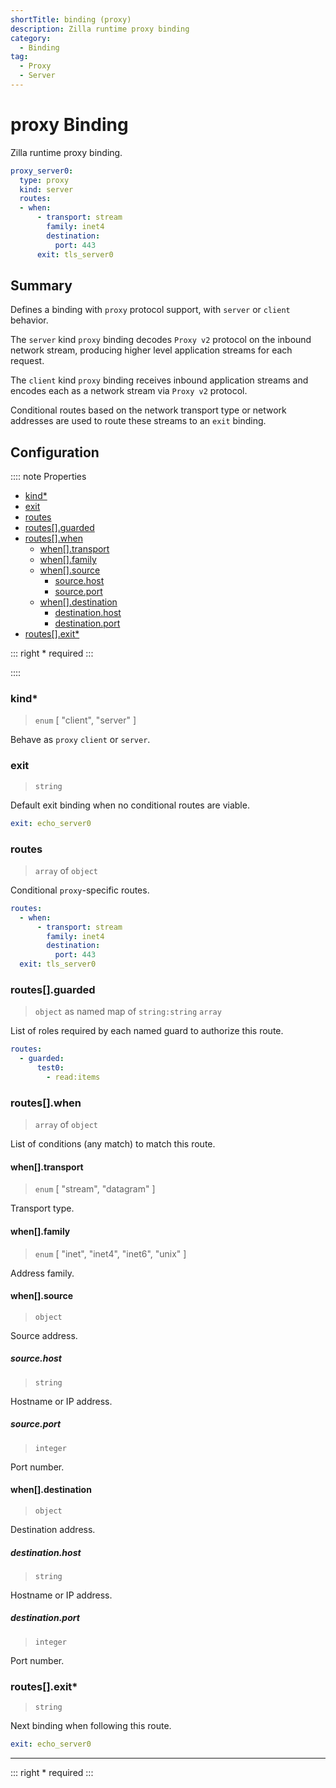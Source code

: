 ```yaml
---
shortTitle: binding (proxy)
description: Zilla runtime proxy binding
category:
  - Binding
tag:
  - Proxy
  - Server
---
```


# proxy Binding

Zilla runtime proxy binding.

```yaml {2}
proxy_server0:
  type: proxy
  kind: server
  routes:
  - when:
      - transport: stream
        family: inet4
        destination:
          port: 443
      exit: tls_server0
```

## Summary

Defines a binding with `proxy` protocol support, with `server` or `client` behavior.

The `server` kind `proxy` binding decodes `Proxy v2` protocol on the inbound network stream, producing higher level application streams for each request.

The `client` kind `proxy` binding receives inbound application streams and encodes each as a network stream via `Proxy v2` protocol.

Conditional routes based on the network transport type or network addresses are used to route these streams to an `exit` binding.

## Configuration

:::: note Properties

- [kind\*](#kind)
- [exit](#exit)
- [routes](#routes)
- [routes\[\].guarded](#routes-guarded)
- [routes\[\].when](#routes-when)
  - [when\[\].transport](#when-transport)
  - [when\[\].family](#when-family)
  - [when\[\].source](#when-source)
    - [source.host](#source-host)
    - [source.port](#source-port)
  - [when\[\].destination](#when-destination)
    - [destination.host](#destination-host)
    - [destination.port](#destination-port)
- [routes\[\].exit\*](#routes-exit)

::: right
\* required
:::

::::

### kind\*

> `enum` [ "client", "server" ]

Behave as `proxy` `client` or `server`.

### exit

> `string`

Default exit binding when no conditional routes are viable.

```yaml
exit: echo_server0
```

### routes

> `array` of `object`

Conditional `proxy`-specific routes.

```yaml
routes:
  - when:
      - transport: stream
        family: inet4
        destination:
          port: 443
  exit: tls_server0
```

### routes[].guarded

> `object` as named map of `string:string` `array`

List of roles required by each named guard to authorize this route.

```yaml
routes:
  - guarded:
      test0:
        - read:items
```

### routes[].when

> `array` of `object`

List of conditions (any match) to match this route.

#### when[].transport

> `enum` [ "stream", "datagram" ]

Transport type.

#### when[].family

> `enum` [ "inet", "inet4", "inet6", "unix" ]

Address family.

#### when[].source

> `object`

Source address.

##### source.host

> `string`

Hostname or IP address.

##### source.port

> `integer`

Port number.

#### when[].destination

> `object`

Destination address.

##### destination.host

> `string`

Hostname or IP address.

##### destination.port

> `integer`

Port number.

### routes[].exit\*

> `string`

Next binding when following this route.

```yaml
exit: echo_server0
```

---

::: right
\* required
:::
